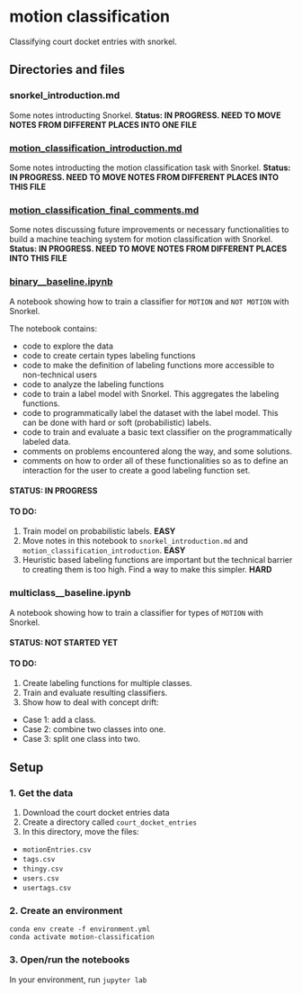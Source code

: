 # motion classification
Classifying court docket entries with snorkel.

## Directories and files

### snorkel_introduction.md
Some notes introducting Snorkel.
**Status: IN PROGRESS. NEED TO MOVE NOTES FROM DIFFERENT PLACES INTO ONE FILE**

### [motion_classification_introduction.md](https://github.com/simon-benigeri/machine-teaching-literature/blob/main/motion%20classification/motion_classification_introduction.md)
Some notes introducting the motion classification task with Snorkel.
**Status: IN PROGRESS. NEED TO MOVE NOTES FROM DIFFERENT PLACES INTO THIS FILE**

### [motion_classification_final_comments.md](https://github.com/simon-benigeri/machine-teaching-literature/blob/main/motion%20classification/motion_classification_final_comments.md) 
Some notes discussing future improvements or necessary functionalities to build a machine teaching system for motion classification with Snorkel. 
**Status: IN PROGRESS. NEED TO MOVE NOTES FROM DIFFERENT PLACES INTO THIS FILE**

### [binary__baseline.ipynb](https://github.com/simon-benigeri/machine-teaching-literature/blob/main/motion%20classification/binary__baseline.ipynb)

A notebook showing how to train a classifier for `MOTION` and `NOT MOTION` with Snorkel.

The notebook contains:
  - code to explore the data
  - code to create certain types labeling functions
  - code to make the definition of labeling functions more accessible to non-technical users
  - code to analyze the labeling functions
  - code to train a label model with Snorkel. This aggregates the labeling functions.
  - code to programmatically label the dataset with the label model. This can be done with hard or soft (probabilistic) labels.
  - code to train and evaluate a basic text classifier on the programmatically labeled data.
  - comments on problems encountered along the way, and some solutions.
  - comments on how to order all of these functionalities so as to define an interaction for the user to create a good labeling function set.

#### STATUS: IN PROGRESS

#### TO DO:
1. Train model on probabilistic labels. **EASY**
2. Move notes in this notebook to `snorkel_introduction.md` and `motion_classification_introduction`. **EASY**
3. Heuristic based labeling functions are important but the technical barrier to creating them is too high. Find a way to make this simpler. **HARD**


### multiclass__baseline.ipynb
A notebook showing how to train a classifier for types of `MOTION` with Snorkel.

#### STATUS: NOT STARTED YET
#### TO DO:
1. Create labeling functions for multiple classes.
2. Train and evaluate resulting classifiers.
3. Show how to deal with concept drift:
  - Case 1: add a class.
  - Case 2: combine two classes into one.
  - Case 3: split one class into two.

## Setup

### 1. Get the data
1. Download the court docket entries data
2. Create a directory called `court_docket_entries`
3. In this directory, move the files:
  - `motionEntries.csv`
  - `tags.csv`
  - `thingy.csv`
  - `users.csv`
  - `usertags.csv`

### 2. Create an environment
```
conda env create -f environment.yml
conda activate motion-classification
```

### 3. Open/run the notebooks
In your environment, run `jupyter lab`

